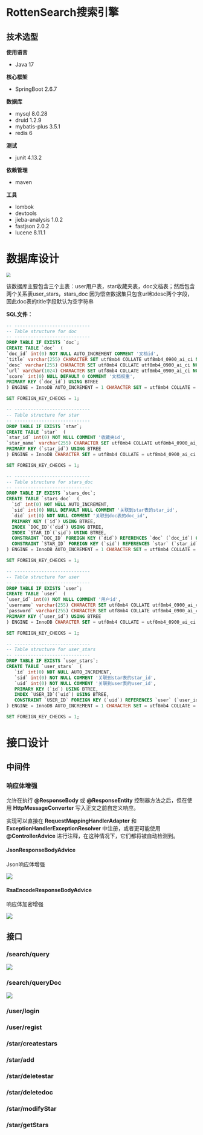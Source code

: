 # RottenSearch搜索引擎



## 技术选型

**使用语言**

- Java 17

**核心框架**

- SpringBoot 2.6.7

**数据库**

- mysql 8.0.28
- druid 1.2.9
- mybatis-plus 3.5.1
- redis 6

**测试**

- junit 4.13.2

**依赖管理**

- maven

**工具**

- lombok
- devtools
- jieba-analysis 1.0.2
- fastjson 2.0.2
- lucene 8.11.1

# 数据库设计

<img src="https://www.yumoyumo.top/wp-content/uploads/2022/05/image-20220509222424853.png" style="zoom:67%;" />

该数据库主要包含三个主表：user用户表，star收藏夹表，doc文档表；然后包含两个关系表user_stars，stars_doc
因为悟空数据集只包含url和desc两个字段，因此doc表的title字段默认为空字符串

**SQL文件：**

```sql
-- ----------------------------
-- Table structure for doc
-- ----------------------------
DROP TABLE IF EXISTS `doc`;
CREATE TABLE `doc`  (
`doc_id` int(0) NOT NULL AUTO_INCREMENT COMMENT '文档id',
`title` varchar(255) CHARACTER SET utf8mb4 COLLATE utf8mb4_0900_ai_ci NULL DEFAULT '' COMMENT '文档标题',
`desc` varchar(255) CHARACTER SET utf8mb4 COLLATE utf8mb4_0900_ai_ci NOT NULL DEFAULT '' COMMENT '文档描述',
`url` varchar(1024) CHARACTER SET utf8mb4 COLLATE utf8mb4_0900_ai_ci NOT NULL DEFAULT '' COMMENT '文档url',
`score` int(0) NULL DEFAULT 0 COMMENT '文档权重',
PRIMARY KEY (`doc_id`) USING BTREE
) ENGINE = InnoDB AUTO_INCREMENT = 1 CHARACTER SET = utf8mb4 COLLATE = utf8mb4_0900_ai_ci ROW_FORMAT = Dynamic;

SET FOREIGN_KEY_CHECKS = 1;

-- ----------------------------
-- Table structure for star
-- ----------------------------
DROP TABLE IF EXISTS `star`;
CREATE TABLE `star`  (
`star_id` int(0) NOT NULL COMMENT '收藏夹id',
`star_name` varchar(255) CHARACTER SET utf8mb4 COLLATE utf8mb4_0900_ai_ci NOT NULL COMMENT '收藏夹名',
PRIMARY KEY (`star_id`) USING BTREE
) ENGINE = InnoDB CHARACTER SET = utf8mb4 COLLATE = utf8mb4_0900_ai_ci ROW_FORMAT = Dynamic;

SET FOREIGN_KEY_CHECKS = 1;

-- ----------------------------
-- Table structure for stars_doc
-- ----------------------------
DROP TABLE IF EXISTS `stars_doc`;
CREATE TABLE `stars_doc`  (
  `id` int(0) NOT NULL AUTO_INCREMENT,
  `sid` int(0) NULL DEFAULT NULL COMMENT '关联到star表的star_id',
  `did` int(0) NOT NULL COMMENT '关联到doc表的doc_id',
  PRIMARY KEY (`id`) USING BTREE,
  INDEX `DOC_ID`(`did`) USING BTREE,
  INDEX `STAR_ID`(`sid`) USING BTREE,
  CONSTRAINT `DOC_ID` FOREIGN KEY (`did`) REFERENCES `doc` (`doc_id`) ON DELETE RESTRICT ON UPDATE RESTRICT,
  CONSTRAINT `STAR_ID` FOREIGN KEY (`sid`) REFERENCES `star` (`star_id`) ON DELETE RESTRICT ON UPDATE RESTRICT
) ENGINE = InnoDB AUTO_INCREMENT = 1 CHARACTER SET = utf8mb4 COLLATE = utf8mb4_0900_ai_ci ROW_FORMAT = Dynamic;

SET FOREIGN_KEY_CHECKS = 1;

-- ----------------------------
-- Table structure for user
-- ----------------------------
DROP TABLE IF EXISTS `user`;
CREATE TABLE `user`  (
`user_id` int(0) NOT NULL COMMENT '用户id',
`username` varchar(255) CHARACTER SET utf8mb4 COLLATE utf8mb4_0900_ai_ci NULL DEFAULT '' COMMENT '用户名',
`password` varchar(255) CHARACTER SET utf8mb4 COLLATE utf8mb4_0900_ai_ci NULL DEFAULT '' COMMENT '用户密码',
PRIMARY KEY (`user_id`) USING BTREE
) ENGINE = InnoDB CHARACTER SET = utf8mb4 COLLATE = utf8mb4_0900_ai_ci ROW_FORMAT = Dynamic;

SET FOREIGN_KEY_CHECKS = 1;

-- ----------------------------
-- Table structure for user_stars
-- ----------------------------
DROP TABLE IF EXISTS `user_stars`;
CREATE TABLE `user_stars`  (
   `id` int(0) NOT NULL AUTO_INCREMENT,
   `sid` int(0) NOT NULL COMMENT '关联到star表的star_id',
   `uid` int(0) NOT NULL COMMENT '关联到user表的user_id',
   PRIMARY KEY (`id`) USING BTREE,
   INDEX `USER_ID`(`uid`) USING BTREE,
   CONSTRAINT `USER_ID` FOREIGN KEY (`uid`) REFERENCES `user` (`user_id`) ON DELETE RESTRICT ON UPDATE RESTRICT
) ENGINE = InnoDB AUTO_INCREMENT = 1 CHARACTER SET = utf8mb4 COLLATE = utf8mb4_0900_ai_ci ROW_FORMAT = Dynamic;

SET FOREIGN_KEY_CHECKS = 1;
```

# 接口设计

## 中间件

### 响应体增强

允许在执行 **@ResponseBody** 或 **@ResponseEntity** 控制器方法之后，但在使用 **HttpMessageConverter** 写入正文之前自定义响应。

实现可以直接在 **RequestMappingHandlerAdapter** 和 **ExceptionHandlerExceptionResolver** 中注册，或者更可能使用 **@ControllerAdvice** 进行注释，在这种情况下，它们都将被自动检测到。

#### JsonResponseBodyAdvice

Json响应体增强

![](https://www.yumoyumo.top/wp-content/uploads/2022/06/image-20220610142218545.png)

#### **RsaEncodeResponseBodyAdvice**

响应体加密增强

![](https://www.yumoyumo.top/wp-content/uploads/2022/06/image-20220610142236853.png)

## 接口

### /search/query

![](https://www.yumoyumo.top/wp-content/uploads/2022/06/image-20220610130925811.png)



### /search/queryDoc

![](https://www.yumoyumo.top/wp-content/uploads/2022/06/image-20220610135554510.png)

### /user/login



### /user/regist



### /star/createstars



### /star/add



### /star/deletestar



### /star/deletedoc



### /star/modifyStar



### /star/getStars

